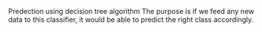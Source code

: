 Predection using decision tree algorithm
The purpose is if we feed any new data to this classifier, it would be able to predict the right class accordingly.
